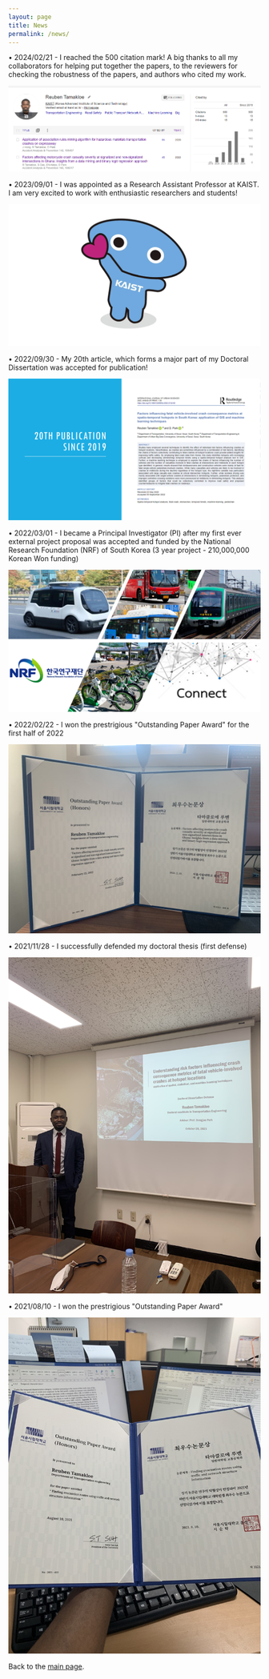 ```yaml
---
layout: page
title: News
permalink: /news/
---
```


•	2024/02/21 - I reached the 500 citation mark! A big thanks to all my collaborators for helping put together the papers, to the reviewers for checking the robustness of the papers, and authors who cited my work.
<p align="center">
  <img src="/assets/500.png" />
</p>


•	2023/09/01 - I was appointed as a Research Assistant Professor at KAIST. I am very excited to work with enthusiastic researchers and students!
<p align="center">
  <img src="/assets/KAIST.jpg" />
</p>


•	2022/09/30 - My 20th article, which forms a major part of my Doctoral Dissertation was accepted for publication!
<p align="center">
  <img src="/assets/20th pub.jpg" />
</p>
  
  
•	2022/03/01 - I became a Principal Investigator (PI) after my first ever external project proposal was accepted and funded by the National Research Foundation (NRF) of South Korea (3 year project - 210,000,000 Korean Won funding)
<p align="center">
  <img src="/assets/SAV PROJECT.jpg" />
</p>


•	2022/02/22 - I won the prestrigious "Outstanding Paper Award" for the first half of 2022
<p align="center">
  <img src="/assets/award.jpg" />
</p>


•	2021/11/28 - I successfully defended my doctoral thesis (first defense)
<p align="center">
  <img src="/assets/KakaoTalk_20220204_172629665.jpg" />
</p>


•	2021/08/10 - I won the prestrigious "Outstanding Paper Award"
<p align="center">
  <img src="/assets/KakaoTalk_20220204_173035317.jpg" />
</p>


Back to the [main page](https://drtamakloe.github.io/).

